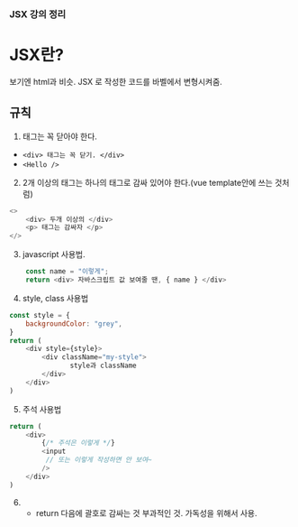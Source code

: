 
### JSX 강의 정리

JSX란?
===
보기엔 html과 비슷.
JSX 로 작성한 코드를 바벨에서 변형시켜줌.

규칙
---
1. 태그는 꼭 닫아야 한다.
- ```<div> 태그는 꼭 닫기. </div>```
- ```<Hello />```

2. 2개 이상의 태그는 하나의 태그로 감싸 있어야 한다.(vue template안에 쓰는 것처럼)
```javascript
<>
    <div> 두개 이상의 </div>
    <p> 태그는 감싸자 </p>
</>
```

3. javascript 사용법.
```javascript
    const name = "이렇게";
    return <div> 자바스크립트 값 보여줄 땐, { name } </div>
```

4. style, class 사용법
```javascript
const style = {
    backgroundColor: "grey",
}
return (
    <div style={style}>
        <div className="my-style">
               style과 className
        </div>
    </div>
)
```
5. 주석 사용법 
```javascript
return (
    <div>
        {/* 주석은 이렇게 */}
        <input 
         // 또는 이렇게 작성하면 안 보여~ 
        />
    </div>
)
```

6. - return 다음에 괄호로 감싸는 것 부과적인 것. 가독성을 위해서 사용.

